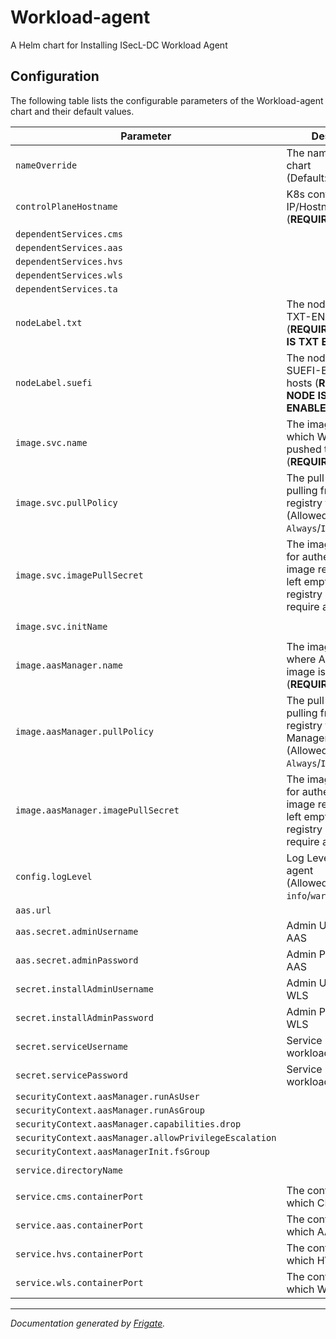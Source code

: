 
Workload-agent
===========

A Helm chart for Installing ISecL-DC Workload Agent


## Configuration

The following table lists the configurable parameters of the Workload-agent chart and their default values.

| Parameter                | Description             | Default        |
| ------------------------ | ----------------------- | -------------- |
| `nameOverride` | The name for WLA chart<br> (Default: `.Chart.Name`) | `""` |
| `controlPlaneHostname` | K8s control plane IP/Hostname<br> (**REQUIRED**) | `"<user input>"` |
| `dependentServices.cms` |  | `"cms"` |
| `dependentServices.aas` |  | `"aas"` |
| `dependentServices.hvs` |  | `"hvs"` |
| `dependentServices.wls` |  | `"wls"` |
| `dependentServices.ta` |  | `"ta"` |
| `nodeLabel.txt` | The node label for TXT-ENABLED hosts<br> (**REQUIRED IF NODE IS TXT ENABLED**) | `""` |
| `nodeLabel.suefi` | The node label for SUEFI-ENABLED hosts (**REQUIRED IF NODE IS SUEFI ENABLED**) | `""` |
| `image.svc.name` | The image name with which WLA image is pushed to registry<br> (**REQUIRED**) | `"<user input>"` |
| `image.svc.pullPolicy` | The pull policy for pulling from container registry for WLA <br> (Allowed values: `Always`/`IfNotPresent`) | `"Always"` |
| `image.svc.imagePullSecret` | The image pull secret for authenticating with image registry, can be left empty if image registry does not require authentication | `null` |
| `image.svc.initName` |  | `"<user input>"` |
| `image.aasManager.name` | The image registry where AAS Manager image is pushed<br> (**REQUIRED**) | `"<user input>"` |
| `image.aasManager.pullPolicy` | The pull policy for pulling from container registry for AAS Manager <br> (Allowed values: `Always`/`IfNotPresent`) | `"Always"` |
| `image.aasManager.imagePullSecret` | The image pull secret for authenticating with image registry, can be left empty if image registry does not require authentication | `null` |
| `config.logLevel` | Log Level for Trust agent<br> (Allowed values: `info`/`warn`/`debug`/`trace`) | `"info"` |
| `aas.url` |  | `null` |
| `aas.secret.adminUsername` | Admin Username for AAS | `null` |
| `aas.secret.adminPassword` | Admin Password for AAS | `null` |
| `secret.installAdminUsername` | Admin Username for WLS | `null` |
| `secret.installAdminPassword` | Admin Password for WLS | `null` |
| `secret.serviceUsername` | Service Username for workload-agent | `null` |
| `secret.servicePassword` | Service Password for workload-agent | `null` |
| `securityContext.aasManager.runAsUser` |  | `1001` |
| `securityContext.aasManager.runAsGroup` |  | `1001` |
| `securityContext.aasManager.capabilities.drop` |  | `["all"]` |
| `securityContext.aasManager.allowPrivilegeEscalation` |  | `false` |
| `securityContext.aasManagerInit.fsGroup` |  | `1001` |
| `service.directoryName` |  | `"workload-agent"` |
| `service.cms.containerPort` | The containerPort on which CMS can listen | `8445` |
| `service.aas.containerPort` | The containerPort on which AAS can listen | `8444` |
| `service.hvs.containerPort` | The containerPort on which HVS can listen | `8443` |
| `service.wls.containerPort` | The containerPort on which WLS can listen | `5000` |



---
_Documentation generated by [Frigate](https://frigate.readthedocs.io)._

